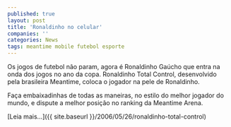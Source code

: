 ```yaml
---
published: true
layout: post
title: 'Ronaldinho no celular'
companies: ''
categories: News
tags: meantime mobile futebol esporte
---
```

Os jogos de futebol não param, agora é Ronaldinho Gaúcho que entra na onda dos jogos no ano da copa. Ronaldinho Total Control, desenvolvido pela brasileira Meantime, coloca o jogador na pele de Ronaldinho.

Faça embaixadinhas de todas as maneiras, no estilo do melhor jogador do mundo, e dispute a melhor posição no ranking da Meantime Arena.

[Leia mais...]({{ site.baseurl }}/2006/05/26/ronaldinho-total-control)